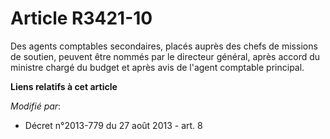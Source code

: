 # Article R3421-10

Des agents comptables secondaires, placés auprès des chefs de missions de soutien, peuvent être nommés par le directeur
général, après accord du ministre chargé du budget et après avis de l'agent comptable principal.

**Liens relatifs à cet article**

_Modifié par_:

  - Décret n°2013-779 du 27 août 2013 - art. 8
